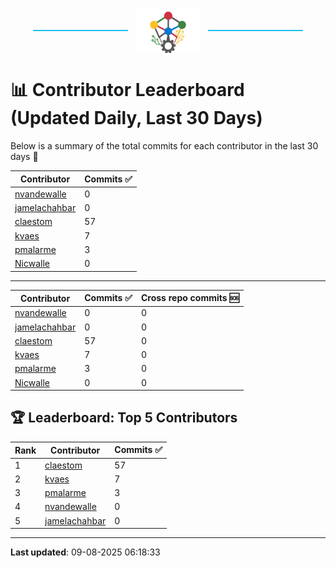<p align="center">
  <span style="display: inline-block; width: 30%; border-top: 2px solid #1bbfed; vertical-align: middle;"></span>
  <img src="../logo/belengexplogo.png" alt="Innersource Logo" style="width:20%; vertical-align: middle; margin: 0 10px;" />
  <span style="display: inline-block; width: 30%; border-top: 2px solid #1bbfed; vertical-align: middle;"></span>
</p> 

# 📊 Contributor Leaderboard (Updated Daily, Last 30 Days)

Below is a summary of the total commits for each contributor in the last 30 days 🚀

| Contributor  | Commits ✅ | 
|-------------| --------|
| [nvandewalle](https://github.com/nvandewalle) | 0 | 
| [jamelachahbar](https://github.com/jamelachahbar) | 0 | 
| [claestom](https://github.com/claestom) | 57 | 
| [kvaes](https://github.com/kvaes) | 7 | 
| [pmalarme](https://github.com/pmalarme) | 3 | 
| [Nicwalle](https://github.com/Nicwalle) | 0 | 

----

| Contributor  | Commits ✅ | Cross  repo commits 🆘 |
|-------------| --------| --------|
| [nvandewalle](https://github.com/nvandewalle) | 0 | 0 | 
| [jamelachahbar](https://github.com/jamelachahbar) | 0 | 0 | 
| [claestom](https://github.com/claestom) | 57 | 0 | 
| [kvaes](https://github.com/kvaes) | 7 | 0 | 
| [pmalarme](https://github.com/pmalarme) | 3 | 0 | 
| [Nicwalle](https://github.com/Nicwalle) | 0 | 0 | 

## 🏆 Leaderboard: Top 5 Contributors 

| Rank | Contributor | Commits ✅ |
|------|-------------|---------|
| 1 | [claestom](https://github.com/claestom) | 57 |
| 2 | [kvaes](https://github.com/kvaes) | 7 |
| 3 | [pmalarme](https://github.com/pmalarme) | 3 |
| 4 | [nvandewalle](https://github.com/nvandewalle) | 0 |
| 5 | [jamelachahbar](https://github.com/jamelachahbar) | 0 |

----

**Last updated**: 09-08-2025 06:18:33